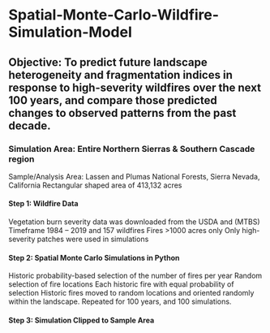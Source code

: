 # Spatial-Monte-Carlo-Wildfire-Simulation-Model
## Objective: To predict future landscape heterogeneity and fragmentation indices in response to high-severity wildfires over the next 100 years, and compare those predicted changes to observed patterns from the past decade.

### Simulation Area: Entire Northern Sierras & Southern Cascade region 
Sample/Analysis Area: Lassen and Plumas National Forests, Sierra Nevada, California
Rectangular shaped area of 413,132 acres

#### Step 1: Wildfire Data
Vegetation burn severity data was downloaded from the USDA and (MTBS)
Timeframe 1984 – 2019 and 157 wildfires
Fires >1000 acres only
Only high-severity patches were used in simulations
#### Step 2: Spatial Monte Carlo Simulations in Python
Historic probability-based selection of the number of fires per year
Random selection of fire locations
Each historic fire with equal probability of selection
Historic fires moved to random locations and oriented randomly within the landscape. 
Repeated for 100 years, and 100 simulations.

#### Step 3: Simulation Clipped to Sample Area



                
    
           
